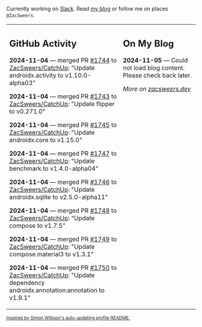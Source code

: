 Currently working on [Slack](https://slack.com/). Read [my blog](https://zacsweers.dev/) or follow me on places `@ZacSweers`.

<table><tr><td valign="top" width="60%">

## GitHub Activity
<!-- githubActivity starts -->
**2024-11-04** — merged PR [#1744](https://github.com/ZacSweers/CatchUp/pull/1744) to [ZacSweers/CatchUp](https://github.com/ZacSweers/CatchUp): "Update androidx.activity to v1.10.0-alpha03"

**2024-11-04** — merged PR [#1743](https://github.com/ZacSweers/CatchUp/pull/1743) to [ZacSweers/CatchUp](https://github.com/ZacSweers/CatchUp): "Update flipper to v0.271.0"

**2024-11-04** — merged PR [#1745](https://github.com/ZacSweers/CatchUp/pull/1745) to [ZacSweers/CatchUp](https://github.com/ZacSweers/CatchUp): "Update androidx.core to v1.15.0"

**2024-11-04** — merged PR [#1747](https://github.com/ZacSweers/CatchUp/pull/1747) to [ZacSweers/CatchUp](https://github.com/ZacSweers/CatchUp): "Update benchmark to v1.4.0-alpha04"

**2024-11-04** — merged PR [#1746](https://github.com/ZacSweers/CatchUp/pull/1746) to [ZacSweers/CatchUp](https://github.com/ZacSweers/CatchUp): "Update androidx.sqlite to v2.5.0-alpha11"

**2024-11-04** — merged PR [#1748](https://github.com/ZacSweers/CatchUp/pull/1748) to [ZacSweers/CatchUp](https://github.com/ZacSweers/CatchUp): "Update compose to v1.7.5"

**2024-11-04** — merged PR [#1749](https://github.com/ZacSweers/CatchUp/pull/1749) to [ZacSweers/CatchUp](https://github.com/ZacSweers/CatchUp): "Update compose.material3 to v1.3.1"

**2024-11-04** — merged PR [#1750](https://github.com/ZacSweers/CatchUp/pull/1750) to [ZacSweers/CatchUp](https://github.com/ZacSweers/CatchUp): "Update dependency androidx.annotation:annotation to v1.9.1"
<!-- githubActivity ends -->
</td><td valign="top" width="40%">

## On My Blog
<!-- blog starts -->
**2024-11-05** — Could not load blog content. Please check back later.
<!-- blog ends -->
_More on [zacsweers.dev](https://zacsweers.dev/)_
</td></tr></table>

<sub><a href="https://simonwillison.net/2020/Jul/10/self-updating-profile-readme/">Inspired by Simon Willison's auto-updating profile README.</a></sub>